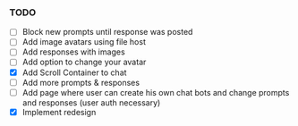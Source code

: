 ### TODO

- [ ] Block new prompts until response was posted
- [ ] Add image avatars using file host
- [ ] Add responses with images
- [ ] Add option to change your avatar
- [x] Add Scroll Container to chat
- [ ] Add more prompts & responses
- [ ] Add page where user can create his own chat bots and change prompts and responses (user auth necessary)
- [x] Implement redesign
